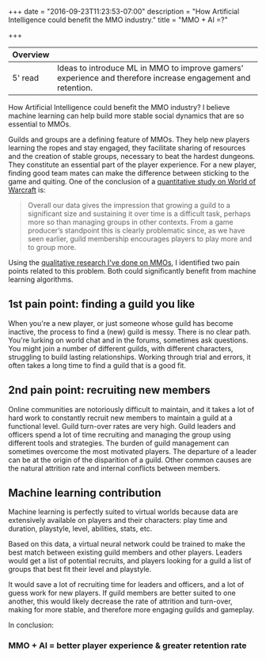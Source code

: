 +++
date = "2016-09-23T11:23:53-07:00"
description = "How Artificial Intelligence could benefit the MMO industry."
title = "MMO + AI =?"

+++

 <div class="overview">

 Overview | <i class="fa fa-bookmark"></i>
 ---------|---
 5' read  | Ideas to introduce ML in MMO to improve gamers' experience and therefore increase engagement and retention.
 
 </div>

How Artificial Intelligence could benefit the MMO industry? I believe machine learning can help build more stable social dynamics that are so essential to MMOs.

Guilds and groups are a defining feature of MMOs. They help new players learning the ropes and stay engaged, they facilitate sharing of resources and the creation of stable groups, necessary to beat the hardest dungeons. They constitute an essential part of the player experience. For a new player, finding good team mates can make the difference between sticking to the game and quiting. One of the conclusion of a [quantitative study on World of Warcraft](http://www.nickyee.com/pubs/Ducheneaut,%20Yee,%20Nickell,%20Moore%20-%20Alone%20Together%20(2006).pdf) is:

> Overall our data gives the impression that growing a guild to a significant size and sustaining it over time is a difficult task, perhaps more so
than managing groups in other contexts. From a game producer’s standpoint this is clearly problematic since, as we have seen earlier, guild membership encourages players to play more and to group more.

Using the [qualitative research I've done on MMOs](/portfolio/mmo-persona), I identified two pain points related to this problem. Both could significantly benefit from machine learning algorithms. 

## 1st pain point: finding a guild you like

When you're a new player, or just someone whose guild has become inactive, the process to find a (new) guild is messy. There is no clear path. You're lurking on world chat and in the forums, sometimes ask questions. You might join a number of different guilds, with different characters, struggling to build lasting relationships. Working through trial and errors, it often takes a long time to find a guild that is a good fit.

## 2nd pain point: recruiting new members

Online communities are notoriously difficult to maintain, and it takes a lot of hard work to constantly recruit new members to maintain a guild at a functional level. Guild turn-over rates are very high. Guild leaders and officers spend a lot of time recruiting and managing the group using different tools and strategies. The burden of guild management can sometimes overcome the most motivated players. The departure of a leader can be at the origin of the disparition of a guild. Other common causes are the natural attrition rate and internal conflicts between members.


## Machine learning contribution

Machine learning is perfectly suited to virtual worlds because data are extensively available on players and their characters: play time and duration, playstyle, level, abilities, stats, etc.

Based on this data, a virtual neural network could be trained to make the best match between existing guild members and other players. Leaders would get a list of potential recruits, and players looking for a guild a list of groups that best fit their level and playstyle.

It would save a lot of recruiting time for leaders and officers, and a lot of guess work for new players. If guild members are better suited to one another, this would likely decrease the rate of attrition and turn-over, making for more stable, and therefore more engaging guilds and gameplay.

In conclusion:
### MMO + AI = better player experience & greater retention rate 
